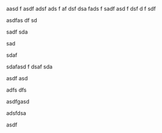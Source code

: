 aasd
f
asdf
adsf
ads
f
af
dsf
dsa
fads
f
sadf
asd
f
dsf
d
f
sdf



asdfas
df
sd

sadf
sda

sad


sdaf


sdafasd
f
dsaf
sda

asdf
asd


adfs
dfs



asdfgasd

adsfdsa




asdf
